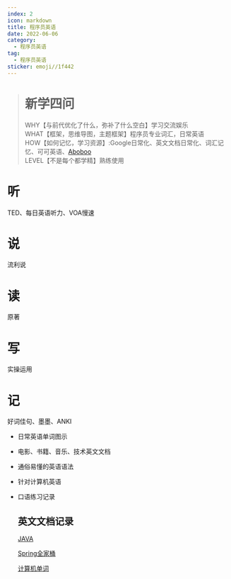 ```yaml
---
index: 2
icon: markdown
title: 程序员英语
date: 2022-06-06
category:
  - 程序员英语
tag:
  - 程序员英语
sticker: emoji//1f442
---
```


> # 新学四问
>
> WHY【与前代优化了什么，弥补了什么空白】学习交流娱乐  
> WHAT【框架，思维导图，主题框架】程序员专业词汇，日常英语  
> HOW【如何记忆，学习资源】:Google日常化、英文文档日常化、词汇记忆、可可英语、[Aboboo](http://www.aboboo.com/g/#/account/overview)  
> LEVEL【不是每个都学精】熟练使用  

<!-- more -->



# 听

TED、每日英语听力、VOA慢速

# 说

流利说

# 读

原著

# 写

实操运用



# 记

好词佳句、墨墨、ANKI



- 日常英语单词图示

- 电影、书籍、音乐、技术英文文档

- 通俗易懂的英语语法

- 针对计算机英语

- 口语练习记录

  

  ## 英文文档记录
  
  [JAVA](https://docs.oracle.com/javaselspecs/jvms/se8/html/)
  
  [Spring全家桶](https://spring.io/)
  
  [计算机单词](https://www.runoob.com/w3cnote/programming-en-cn.html)
  
  